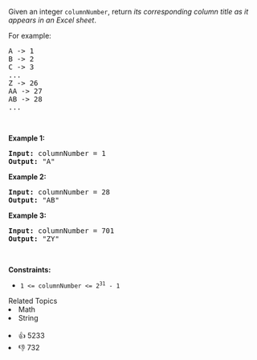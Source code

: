 <p>Given an integer <code>columnNumber</code>, return <em>its corresponding column title as it appears in an Excel sheet</em>.</p>

<p>For example:</p>

<pre>
A -&gt; 1
B -&gt; 2
C -&gt; 3
...
Z -&gt; 26
AA -&gt; 27
AB -&gt; 28 
...
</pre>

<p>&nbsp;</p> 
<p><strong class="example">Example 1:</strong></p>

<pre>
<strong>Input:</strong> columnNumber = 1
<strong>Output:</strong> "A"
</pre>

<p><strong class="example">Example 2:</strong></p>

<pre>
<strong>Input:</strong> columnNumber = 28
<strong>Output:</strong> "AB"
</pre>

<p><strong class="example">Example 3:</strong></p>

<pre>
<strong>Input:</strong> columnNumber = 701
<strong>Output:</strong> "ZY"
</pre>

<p>&nbsp;</p> 
<p><strong>Constraints:</strong></p>

<ul> 
 <li><code>1 &lt;= columnNumber &lt;= 2<sup>31</sup> - 1</code></li> 
</ul>

<div><div>Related Topics</div><div><li>Math</li><li>String</li></div></div><br><div><li>👍 5233</li><li>👎 732</li></div>